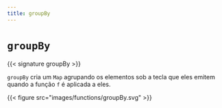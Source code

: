 ```yaml
---
title: groupBy
---
```


# `groupBy`

{{< signature groupBy >}}

`groupBy` cria um `Map` agrupando os elementos sob a tecla que eles emitem quando a função `f` é aplicada a eles.

{{< figure src="images/functions/groupBy.svg" >}}
